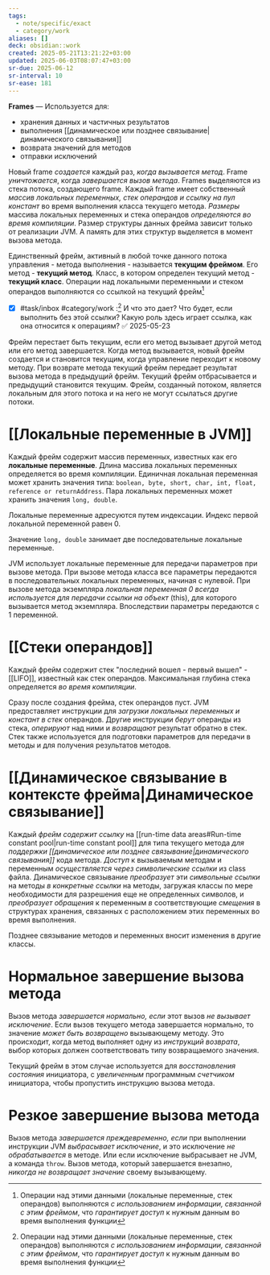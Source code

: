 ```yaml
---
tags:
  - note/specific/exact
  - category/work
aliases: []
deck: obsidian::work
created: 2025-05-21T13:21:22+03:00
updated: 2025-06-03T08:07:47+03:00
sr-due: 2025-06-12
sr-interval: 10
sr-ease: 181
---
```


**Frames**
—
Используется для:
- хранения данных и частичных результатов
- выполнения [[динамическое или позднее связывание|динамического связывания]]
- возврата значений для методов
- отправки исключений

Новый frame *создается* каждый раз, *когда вызывается метод*. Frame *уничтожается*, когда *завершается вызов метода*.
Frames выделяются из стека потока, создающего frame.
Каждый frame имеет собственный *массив локальных переменных, стек операндов и ссылку на пул констант* во время выполнения класса текущего метода. *Размеры* массива локальных переменных и стека операндов *определяются во время компиляции*. Размер структуры данных фрейма зависит только от реализации JVM. А память для этих структур выделяется в момент вызова метода.

Единственный фрейм, активный в любой точке данного потока управления - метода выполнения - называется **текущим фреймом**.
Его метод - **текущий метод**. Класс, в котором определен текущий метод - **текущий класс**. Операции над локальными переменными и стеком операндов выполняются со ссылкой на текущий фрейм[^1]
- [x] #task/inbox #category/work :[^1] И что это дает? Что будет, если выполнить без этой ссылки? Какую роль здесь играет ссылка, как она относится к операциям? ✅ 2025-05-23

Фрейм перестает быть текущим, если его метод вызывает другой метод или его метод завершается. Когда метод вызывается, новый фрейм создается и становится текущим, когда управление переходит к новому методу. При возврате метода текущий фрейм передает результат вызова метода в предыдущий фрейм. Текущий фрейм отбрасывается и предыдущий становится текущим. Фрейм, созданный потоком, является локальным для этого потока и на него не могут ссылаться другие потоки.

# [[Локальные переменные в JVM]]

Каждый фрейм содержит массив переменных, известных как его **локальные переменные**. Длина массива локальных переменных определяется во время компиляции. Единичная локальная переменная может хранить значения типа: `boolean, byte, short, char, int, float, reference or returnAddress`. Пара локальных переменных может хранить значения `long, double`.

Локальные переменные адресуются путем индексации. Индекс первой локальной переменной равен 0.

Значение `long, double` занимает две последовательные локальные переменные.

JVM использует локальные переменные для передачи параметров при вызове метода. При вызове метода класса все параметры передаются в последовательных локальных переменных, начиная с нулевой. При вызове метода экземпляра *локальная переменная 0 всегда используется для передачи ссылки на объект* (this), для которого вызывается метод экземпляра. Впоследствии параметры передаются с 1 переменной.

# [[Стеки операндов]]

Каждый фрейм содержит стек "последний вошел - первый вышел" - [[LIFO]], известный как стек операндов. Максимальная глубина стека определяется *во время компиляции*.

Сразу после создания фрейма, стек операндов пуст. JVM предоставляет инструкции для *загрузки локальных переменных и констант в стек* операндов. Другие инструкции *берут* операнды из стека, *оперируют* над ними и *возвращают* результат обратно в стек. Стек также используется для подготовки параметров для передачи в методы и для получения результатов методов.

# [[Динамическое связывание в контексте фрейма|Динамическое связывание]]

Каждый *фрейм содержит ссылку* на [[run-time data areas#Run-time constant pool|run-time constant pool]] для типа текущего метода *для поддержки [[динамическое или позднее связывание|динамического связывания]]* кода метода. *Доступ* к вызываемым методам и переменным *осуществляется через символические ссылки* из class файла. Динамическое связывание *преобразует* эти *символьные ссылки* на методы *в конкретные ссылки* на методы, загружая классы по мере необходимости для разрешения еще не определенных символов, и *преобразует обращения* к переменным *в* соответствующие *смещения* в структурах хранения, связанных с расположением этих переменных во время выполнения.

Позднее связывание методов и переменных вносит изменения в другие классы.

# Нормальное завершение вызова метода

Вызов метода *завершается нормально, если* этот вызов *не вызывает исключение*. Если вызов текущего метода завершается нормально, то значение *может быть возвращено* вызывающему методу. Это происходит, когда метод выполняет одну из *инструкций возврата*, выбор которых должен соответствовать типу возвращаемого значения.

Текущий фрейм в этом случае используется для *восстановления состояния* инициатора, с *увеличенным* программным *счетчиком* инициатора, чтобы пропустить инструкцию вызова метода.

# Резкое завершение вызова метода

Вызов метода *завершается преждевременно, если* при выполнении инструкции JVM *выбрасывает исключение*, и это исключение *не обрабатывается* в методе. Или если исключение выбрасывает не JVM, а команда `throw`. Вызов метода, который завершается внезапно, *никогда не возвращает значение* своему вызывающему.

[^1]: Операции над этими данными (локальные переменные, стек операндов) выполняются *с использованием информации, связанной с этим фреймом*, что *гарантирует доступ* к нужным данным во время выполнения функции
